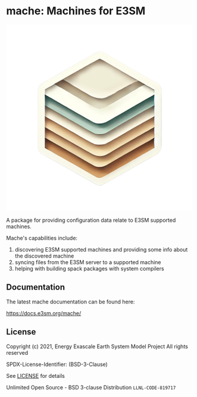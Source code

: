 # mache: Machines for E3SM

<img src="docs/_static/mache-logo.png" width="500" height="500">

A package for providing configuration data relate to E3SM supported
machines.

Mache's capabilities include:

1. discovering E3SM supported machines and providing some info about the discovered machine
2. syncing files from the E3SM server to a supported machine
3. helping with building spack packages with system compilers

## Documentation

The latest mache documentation can be found here:

https://docs.e3sm.org/mache/

## License

Copyright (c) 2021, Energy Exascale Earth System Model Project All
rights reserved

SPDX-License-Identifier: (BSD-3-Clause)

See [LICENSE](./LICENSE) for details

Unlimited Open Source - BSD 3-clause Distribution `LLNL-CODE-819717`
